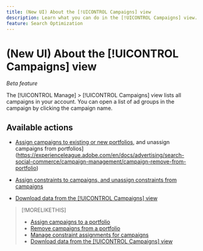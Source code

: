 ```yaml
---
title: (New UI) About the [!UICONTROL Campaigns] view
description: Learn what you can do in the [!UICONTROL Campaigns] view.
feature: Search Optimization
---
```

# (New UI) About the [!UICONTROL Campaigns] view

*Beta feature*

The [!UICONTROL Manage] > [!UICONTROL Campaigns] view lists all campaigns in your account. You can open a list of ad groups in the campaign by clicking the campaign name.

## Available actions

* [Assign campaigns to existing or new portfolios](https://experienceleague.adobe.com/en/docs/advertising/search-social-commerce/campaign-management/campaign-assign-to-portfolio), and unassign campaigns from portfolios](https://experienceleague.adobe.com/en/docs/advertising/search-social-commerce/campaign-management/campaign-remove-from-portfolio)

* [Assign constraints to campaigns, and unassign constraints from campaigns](/help/search-social-commerce/new-ui/manage/campaigns/campaign-constraint-assignments-manage.md)

* [Download data from the [!UICONTROL Campaigns] view](/help/search-social-commerce/new-ui/manage/campaigns/campaign-view-report.md)

>[!MORELIKETHIS]
>
>* [Assign campaigns to a portfolio](https://experienceleague.adobe.com/en/docs/advertising/search-social-commerce/campaign-management/campaign-assign-to-portfolio)
>* [Remove campaigns from a portfolio](https://experienceleague.adobe.com/en/docs/advertising/search-social-commerce/campaign-management/campaign-remove-from-portfolio)
>* [Manage constraint assignments for campaigns](campaign-constraint-assignments-manage.md)
>* [Download data from the [!UICONTROL Campaigns] view](campaign-view-report.md)
